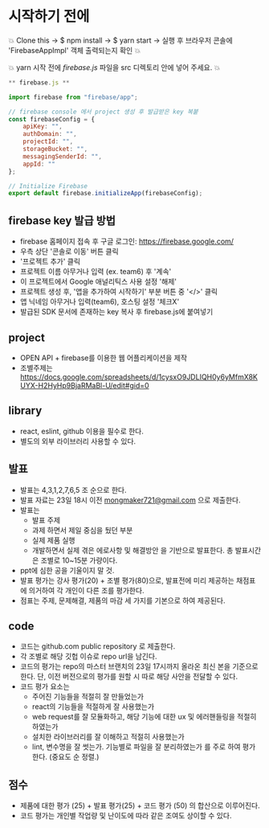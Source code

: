 # 시작하기 전에

:boom: Clone this -> $ npm install -> $ yarn start -> 실행 후 브라우저 콘솔에 'FirebaseAppImpl' 객체 출력되는지 확인 :boom:

:boom: yarn 시작 전에 _firebase.js_ 파일을 src 디렉토리 안에 넣어 주세요. :boom:

```javascript
** firebase.js **

import firebase from "firebase/app";

// firebase console 에서 project 생성 후 발급받은 key 복붙
const firebaseConfig = {
    apiKey: "",
    authDomain: "",
    projectId: "",
    storageBucket: "",
    messagingSenderId: "",
    appId: ""
};

// Initialize Firebase
export default firebase.initializeApp(firebaseConfig);
```

## firebase key 발급 방법

- firebase 홈페이지 접속 후 구글 로그인: https://firebase.google.com/
- 우측 상단 '콘솔로 이동' 버튼 클릭
- '프로젝트 추가' 클릭
- 프로젝트 이름 아무거나 입력 (ex. team6) 후 '계속'
- 이 프로젝트에서 Google 애널리틱스 사용 설정 '해제'
- 프로젝트 생성 후, '앱을 추가하여 시작하기' 부분 버튼 중 '</>' 클릭
- 앱 닉네임 아무거나 입력(team6), 호스팅 설정 '체크X'
- 발급된 SDK 문서에 존재하는 key 복사 후 firebase.js에 붙여넣기


## project

- OPEN API + firebase를 이용한 웹 어플리케이션을 제작
- 조별주제는 https://docs.google.com/spreadsheets/d/1cysxO9JDLIQH0y6yMfmX8KUYX-H2HyHp9BjaRMaBl-U/edit#gid=0 


## library

- react, eslint, github 이용을 필수로 한다.
- 별도의 외부 라이브러리 사용할 수 있다.


## 발표

- 발표는 4,3,1,2,7,6,5 조 순으로 한다.
- 발표 자료는 23일 18시 이전 mongmaker721@gmail.com 으로 제출한다.
- 발표는 
  - 발표 주제
  - 과제 하면서 제일 중심을 뒀던 부분
  - 실제 제품 실행
  - 개발하면서 실제 겪은 에로사항 및 해결방안
을 기반으로 발표한다. 총 발표시간은 조별로 10~15분 가량이다.
- ppt에 심한 공을 기울이지 말 것.
- 발표 평가는 강사 평가(20) + 조별 평가(80)으로, 발표전에 미리 제공하는 채점표에 의거하여 각 개인이 다른 조를 평가한다.
- 점표는 주제, 문제해결, 제품의 마감 세 가지를 기본으로 하여 제공된다.

## code

- 코드는 github.com public repository 로 제출한다.
- 각 조별로 해당 깃헙 이슈로 repo url을 남긴다.
- 코드의 평가는 repo의 마스터 브랜치의 23일 17시까지 올라온 최신 본을 기준으로 한다. 단, 이전 버전으로의 평가를 원할 시 따로 해당 사안을 전달할 수 있다.
- 코드 평가 요소는
  - 주어진 기능들을 적절히 잘 만들었는가
  - react의 기능들을 적절하게 잘 사용했는가
  - web request를 잘 모듈화하고, 해당 기능에 대한 ux 및 에러핸들링을 적절히 하였는가
  - 설치한 라이브러리를 잘 이해하고 적절히 사용했는가
  - lint, 변수명을 잘 썻는가. 기능별로 파일을 잘 분리하였는가
를 주로 하여 평가한다. (중요도 순 정렬.)


## 점수

- 제품에 대한 평가 (25) + 발표 평가(25) + 코드 평가 (50) 의 합산으로 이루어진다.
- 코드 평가는 개인별 작업량 및 난이도에 따라 같은 조여도 상이할 수 있다.
